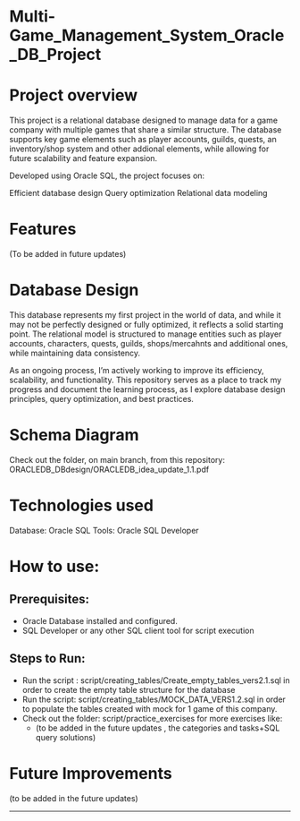 # Multi-Game_Management_System_Oracle_DB_Project


# **Project overview**

This project is a relational database designed to manage data for a game company with multiple games that share a similar structure. The database supports key game elements such as player accounts, guilds, quests, an inventory/shop system and other addional elements, while allowing for future scalability and feature expansion.

Developed using Oracle SQL, the project focuses on:

Efficient database design
Query optimization
Relational data modeling


# **Features** 
 (To be added in future updates)
 

# **Database Design**

This database represents my first project in the world of data, and while it may not be perfectly designed or fully optimized, it reflects a solid starting point. The relational model is structured to manage entities such as player accounts, characters, quests, guilds, shops/mercahnts and additional ones, while maintaining data consistency.

As an ongoing process, I’m actively working to improve its efficiency, scalability, and functionality. This repository serves as a place to track my progress and document the learning process, as I explore database design principles, query optimization, and best practices.


# **Schema Diagram**

Check out the folder, on main branch, from this repository: ORACLEDB_DBdesign/ORACLEDB_idea_update_1.1.pdf 


# **Technologies used**

Database: Oracle SQL
Tools: Oracle SQL Developer  


# **How to use:**

## **Prerequisites:**
 -  Oracle Database installed and configured.
 -  SQL Developer or any other SQL client tool for script execution

## **Steps to Run:**
 - Run the script : script/creating_tables/Create_empty_tables_vers2.1.sql in order to create the empty table structure for the database
 - Run the script: script/creating_tables/MOCK_DATA_VERS1.2.sql in order to populate the tables created with mock for 1 game of this company.
 - Check out the folder: script/practice_exercises  for more exercises like:
   -   (to be added in the future updates , the categories and tasks+SQL query solutions)


# **Future Improvements**

(to be added in the future updates) 

--- 






